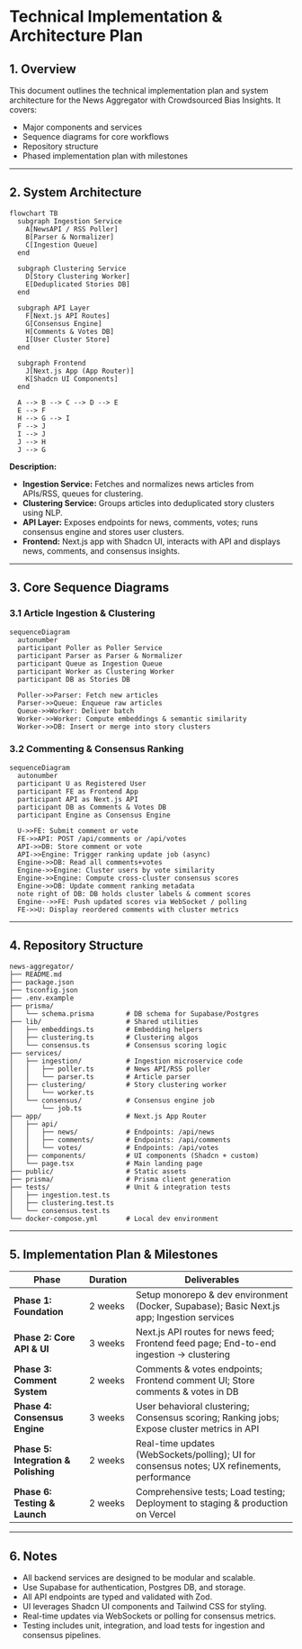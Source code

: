 # Technical Implementation & Architecture Plan

## 1. Overview

This document outlines the technical implementation plan and system architecture for the News Aggregator with Crowdsourced Bias Insights. It covers:

- Major components and services
- Sequence diagrams for core workflows
- Repository structure
- Phased implementation plan with milestones

---

## 2. System Architecture

```mermaid
flowchart TB
  subgraph Ingestion Service
    A[NewsAPI / RSS Poller]
    B[Parser & Normalizer]
    C[Ingestion Queue]
  end

  subgraph Clustering Service
    D[Story Clustering Worker]
    E[Deduplicated Stories DB]
  end

  subgraph API Layer
    F[Next.js API Routes]
    G[Consensus Engine]
    H[Comments & Votes DB]
    I[User Cluster Store]
  end

  subgraph Frontend
    J[Next.js App (App Router)]
    K[Shadcn UI Components]
  end

  A --> B --> C --> D --> E
  E --> F
  H --> G --> I
  F --> J
  I --> J
  J --> H
  J --> G
```

**Description:**
- **Ingestion Service:** Fetches and normalizes news articles from APIs/RSS, queues for clustering.
- **Clustering Service:** Groups articles into deduplicated story clusters using NLP.
- **API Layer:** Exposes endpoints for news, comments, votes; runs consensus engine and stores user clusters.
- **Frontend:** Next.js app with Shadcn UI, interacts with API and displays news, comments, and consensus insights.

---

## 3. Core Sequence Diagrams

### 3.1 Article Ingestion & Clustering

```mermaid
sequenceDiagram
  autonumber
  participant Poller as Poller Service
  participant Parser as Parser & Normalizer
  participant Queue as Ingestion Queue
  participant Worker as Clustering Worker
  participant DB as Stories DB

  Poller->>Parser: Fetch new articles
  Parser->>Queue: Enqueue raw articles
  Queue->>Worker: Deliver batch
  Worker->>Worker: Compute embeddings & semantic similarity
  Worker->>DB: Insert or merge into story clusters
```

### 3.2 Commenting & Consensus Ranking

```mermaid
sequenceDiagram
  autonumber
  participant U as Registered User
  participant FE as Frontend App
  participant API as Next.js API
  participant DB as Comments & Votes DB
  participant Engine as Consensus Engine

  U->>FE: Submit comment or vote
  FE->>API: POST /api/comments or /api/votes
  API->>DB: Store comment or vote
  API->>Engine: Trigger ranking update job (async)
  Engine->>DB: Read all comments+votes
  Engine->>Engine: Cluster users by vote similarity
  Engine->>Engine: Compute cross-cluster consensus scores
  Engine->>DB: Update comment ranking metadata
  note right of DB: DB holds cluster labels & comment scores
  Engine-->>FE: Push updated scores via WebSocket / polling
  FE->>U: Display reordered comments with cluster metrics
```

---

## 4. Repository Structure

```
news-aggregator/
├── README.md
├── package.json
├── tsconfig.json
├── .env.example
├── prisma/
│   └── schema.prisma        # DB schema for Supabase/Postgres
├── lib/                     # Shared utilities
│   ├── embeddings.ts        # Embedding helpers
│   ├── clustering.ts        # Clustering algos
│   └── consensus.ts         # Consensus scoring logic
├── services/
│   ├── ingestion/           # Ingestion microservice code
│   │   ├── poller.ts        # News API/RSS poller
│   │   └── parser.ts        # Article parser
│   ├── clustering/          # Story clustering worker
│   │   └── worker.ts
│   └── consensus/           # Consensus engine job
│       └── job.ts
├── app/                     # Next.js App Router
│   ├── api/
│   │   ├── news/            # Endpoints: /api/news
│   │   ├── comments/        # Endpoints: /api/comments
│   │   └── votes/           # Endpoints: /api/votes
│   ├── components/          # UI components (Shadcn + custom)
│   └── page.tsx             # Main landing page
├── public/                  # Static assets
├── prisma/                  # Prisma client generation
├── tests/                   # Unit & integration tests
│   ├── ingestion.test.ts
│   ├── clustering.test.ts
│   └── consensus.test.ts
└── docker-compose.yml       # Local dev environment
```

---

## 5. Implementation Plan & Milestones

| Phase                              | Duration | Deliverables                                                                                 |
|-------------------------------------|----------|---------------------------------------------------------------------------------------------|
| **Phase 1: Foundation**             | 2 weeks  | Setup monorepo & dev environment (Docker, Supabase); Basic Next.js app; Ingestion services  |
| **Phase 2: Core API & UI**          | 3 weeks  | Next.js API routes for news feed; Frontend feed page; End-to-end ingestion → clustering     |
| **Phase 3: Comment System**         | 2 weeks  | Comments & votes endpoints; Frontend comment UI; Store comments & votes in DB               |
| **Phase 4: Consensus Engine**       | 3 weeks  | User behavioral clustering; Consensus scoring; Ranking jobs; Expose cluster metrics in API  |
| **Phase 5: Integration & Polishing**| 2 weeks  | Real-time updates (WebSockets/polling); UI for consensus notes; UX refinements, performance |
| **Phase 6: Testing & Launch**       | 2 weeks  | Comprehensive tests; Load testing; Deployment to staging & production on Vercel             |

---

## 6. Notes
- All backend services are designed to be modular and scalable.
- Use Supabase for authentication, Postgres DB, and storage.
- All API endpoints are typed and validated with Zod.
- UI leverages Shadcn UI components and Tailwind CSS for styling.
- Real-time updates via WebSockets or polling for consensus metrics.
- Testing includes unit, integration, and load tests for ingestion and consensus pipelines. 